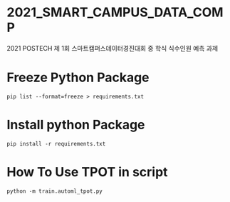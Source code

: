 # 2021_SMART_CAMPUS_DATA_COMP
2021 POSTECH 제 1회 스마트캠퍼스데이터경진대회 중 학식 식수인원 예측 과제

# Freeze Python Package
~~~
pip list --format=freeze > requirements.txt
~~~

# Install python Package
~~~
pip install -r requirements.txt
~~~

# How To Use TPOT in script
~~~
python -m train.automl_tpot.py
~~~